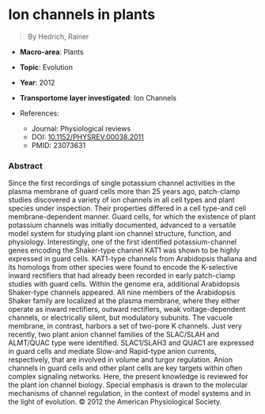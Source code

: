 # Ion channels in plants

> By Hedrich, Rainer

- **Macro-area**: Plants
- **Topic**: Evolution
- **Year**: 2012
- **Transportome layer investigated**: Ion Channels

- References:
  - Journal: Physiological reviews
  - DOI: [10.1152/PHYSREV.00038.2011](https://doi.org/10.1152/PHYSREV.00038.2011)
  - PMID: 23073631

### Abstract

Since the first recordings of single potassium channel activities in the plasma membrane of guard cells more than 25 years ago, patch-clamp studies discovered a variety of ion channels in all cell types and plant species under inspection. Their properties differed in a cell type-and cell membrane-dependent manner. Guard cells, for which the existence of plant potassium channels was initially documented, advanced to a versatile model system for studying plant ion channel structure, function, and physiology. Interestingly, one of the first identified potassium-channel genes encoding the Shaker-type channel KAT1 was shown to be highly expressed in guard cells. KAT1-type channels from Arabidopsis thaliana and its homologs from other species were found to encode the K-selective inward rectifiers that had already been recorded in early patch-clamp studies with guard cells. Within the genome era, additional Arabidopsis Shaker-type channels appeared. All nine members of the Arabidopsis Shaker family are localized at the plasma membrane, where they either operate as inward rectifiers, outward rectifiers, weak voltage-dependent channels, or electrically silent, but modulatory subunits. The vacuole membrane, in contrast, harbors a set of two-pore K channels. Just very recently, two plant anion channel families of the SLAC/SLAH and ALMT/QUAC type were identified. SLAC1/SLAH3 and QUAC1 are expressed in guard cells and mediate Slow-and Rapid-type anion currents, respectively, that are involved in volume and turgor regulation. Anion channels in guard cells and other plant cells are key targets within often complex signaling networks. Here, the present knowledge is reviewed for the plant ion channel biology. Special emphasis is drawn to the molecular mechanisms of channel regulation, in the context of model systems and in the light of evolution. © 2012 the American Physiological Society.
